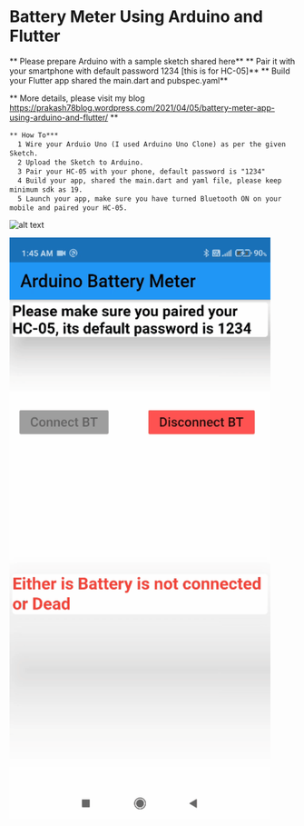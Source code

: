 # Battery Meter  Using Arduino and Flutter
   
   
   
** Please prepare Arduino with a sample sketch shared here**
** Pair it with your smartphone with default password 1234 [this is for HC-05]**
** Build your Flutter app shared the main.dart and pubspec.yaml**


 ** More details, please visit my blog https://prakash78blog.wordpress.com/2021/04/05/battery-meter-app-using-arduino-and-flutter/ **
 
 
    ** How To***
      1 Wire your Arduio Uno (I used Arduino Uno Clone) as per the given Sketch.
      2 Upload the Sketch to Arduino.
      3 Pair your HC-05 with your phone, default password is "1234"
      4 Build your app, shared the main.dart and yaml file, please keep minimum sdk as 19.
      5 Launch your app, make sure you have turned Bluetooth ON on your mobile and paired your HC-05.
      



![alt text](https://prakash78blog.files.wordpress.com/2021/04/battery_arduino-1.png)

![alt text](https://github.com/prax78/BatteryMeter/blob/main/battery_meter_1.gif)

